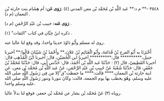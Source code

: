 ٣٥٤٨ -** م د:** عَبد اللَّهِ بْن مُحَمَّد بْن معن المدني (٤) .**رَوَى عَن:** أم هِشَام بنت حارثة بْن النعمان (م د) .

**رَوَى عَنه:** خبيب بْن عَبْدِ الرَّحْمَنِ (م د) .

ذكره ابنُ حِبَّان في كتاب "الثقات" (١) .

روى له مسلم وأَبُو دَاوُدَ حديثا واحدا، وقد وقع لنا عاليا عنه.

أَخْبَرَنَا به أَبُو الفرج بْنُ قُدَامَةَ، وأَبُو الْغَنَائِمِ بْنُ عَلانَ،** وأَحْمَدُ بْنُ شَيْبَانَ قَالُوا:** أخبرنا حنبل،********** قال:********** أخبرنا ابن الْحُصَيْنِ، قال: أخبرنا ابْنُ الْمُذْهِب قال: أخبرنا القَطِيعِيّ، قال (٢) : حَدَّثَنَا عَبد اللَّهِ بْن أَحْمَدَ، قال: حَدَّثني أَبِي، قال: حَدَّثَنَا مُحَمَّدُ بْنُ جَعْفَرٍ، قال: حَدَّثَنَا شُعْبَةُ عَنْ خَبِيبِ بْنِ عَبْدِ الرَّحْمَنِ، عَنْ عَبد اللَّهِ بْن مُحَمَّد بْن معن، عَنِ ابنة حارثة بْن النعمان،**** قالت:**** ما حفظت"ق"إلا من فِي رَسُول اللَّهِ صلى الله عليه وسلم، وهُوَ يخطب بها يوم الجمعة، قالت: وكَانَ تنورنا وتنور رَسُول اللَّهِ صلى الله عليه وسلم واحدا.

روياه (٣) عَنْ مُحَمَّد بْن بشار عن مُحَمَّد بْن جعفر، فوقع لنا بدلاً عاليا.